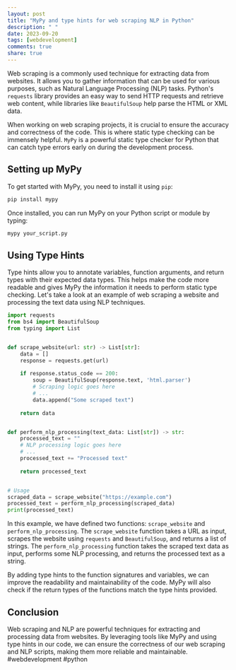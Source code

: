 ```yaml
---
layout: post
title: "MyPy and type hints for web scraping NLP in Python"
description: " "
date: 2023-09-20
tags: [webdevelopment]
comments: true
share: true
---
```


Web scraping is a commonly used technique for extracting data from websites. It allows you to gather information that can be used for various purposes, such as Natural Language Processing (NLP) tasks. Python's `requests` library provides an easy way to send HTTP requests and retrieve web content, while libraries like `BeautifulSoup` help parse the HTML or XML data.

When working on web scraping projects, it is crucial to ensure the accuracy and correctness of the code. This is where static type checking can be immensely helpful. `MyPy` is a powerful static type checker for Python that can catch type errors early on during the development process.

## Setting up MyPy

To get started with MyPy, you need to install it using `pip`:

```python
pip install mypy
```

Once installed, you can run MyPy on your Python script or module by typing:

```python
mypy your_script.py
```

## Using Type Hints

Type hints allow you to annotate variables, function arguments, and return types with their expected data types. This helps make the code more readable and gives MyPy the information it needs to perform static type checking. Let's take a look at an example of web scraping a website and processing the text data using NLP techniques.

```python
import requests
from bs4 import BeautifulSoup
from typing import List


def scrape_website(url: str) -> List[str]:
    data = []
    response = requests.get(url)
    
    if response.status_code == 200:
        soup = BeautifulSoup(response.text, 'html.parser')
        # Scraping logic goes here
        # ...
        data.append("Some scraped text")
    
    return data


def perform_nlp_processing(text_data: List[str]) -> str:
    processed_text = ""
    # NLP processing logic goes here
    # ...
    processed_text += "Processed text"
    
    return processed_text


# Usage
scraped_data = scrape_website("https://example.com")
processed_text = perform_nlp_processing(scraped_data)
print(processed_text)
```

In this example, we have defined two functions: `scrape_website` and `perform_nlp_processing`. The `scrape_website` function takes a URL as input, scrapes the website using `requests` and `BeautifulSoup`, and returns a list of strings. The `perform_nlp_processing` function takes the scraped text data as input, performs some NLP processing, and returns the processed text as a string.

By adding type hints to the function signatures and variables, we can improve the readability and maintainability of the code. MyPy will also check if the return types of the functions match the type hints provided.

## Conclusion

Web scraping and NLP are powerful techniques for extracting and processing data from websites. By leveraging tools like MyPy and using type hints in our code, we can ensure the correctness of our web scraping and NLP scripts, making them more reliable and maintainable. #webdevelopment #python